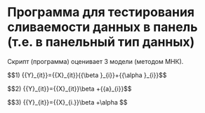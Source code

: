 # Программа для тестирования сливаемости данных в панель <br> (т.е. в панельный тип данных)
<p> Скрипт (программа) оценивает 3 модели (методом МНК).</p>
<p>$$1) {{Y}_{it}}={{X}_{it}}{{\beta }_{i}}+{{\alpha }_{i}}$$</p>
<p>$$2) {{Y}_{it}}={{X}_{it}}\beta +{{a}_{i}}$$</p>
<p>$$3) {{Y}_{it}}={{X}_{i.}}\beta +\alpha $$</p>
